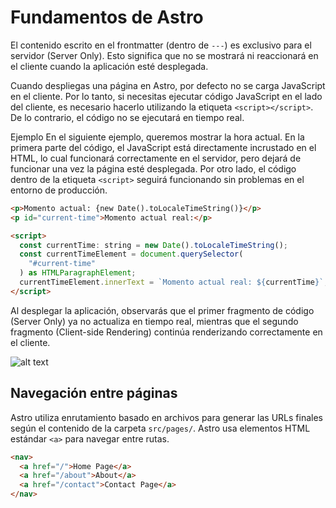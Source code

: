# Fundamentos de Astro

El contenido escrito en el frontmatter (dentro de `---`) es exclusivo para el servidor (Server Only). Esto significa que no se mostrará ni reaccionará en el cliente cuando la aplicación esté desplegada.

Cuando despliegas una página en Astro, por defecto no se carga JavaScript en el cliente. Por lo tanto, si necesitas ejecutar código JavaScript en el lado del cliente, es necesario hacerlo utilizando la etiqueta `<script></script>`. De lo contrario, el código no se ejecutará en tiempo real.

Ejemplo
En el siguiente ejemplo, queremos mostrar la hora actual. En la primera parte del código, el JavaScript está directamente incrustado en el HTML, lo cual funcionará correctamente en el servidor, pero dejará de funcionar una vez la página esté desplegada. Por otro lado, el código dentro de la etiqueta `<script>` seguirá funcionando sin problemas en el entorno de producción.

```html
<p>Momento actual: {new Date().toLocaleTimeString()}</p>
<p id="current-time">Momento actual real:</p>

<script>
  const currentTime: string = new Date().toLocaleTimeString();
  const currentTimeElement = document.querySelector(
    "#current-time"
  ) as HTMLParagraphElement;
  currentTimeElement.innerText = `Momento actual real: ${currentTime}`;
</script>
```

Al desplegar la aplicación, observarás que el primer fragmento de código (Server Only) ya no actualiza en tiempo real, mientras que el segundo fragmento (Client-side Rendering) continúa renderizando correctamente en el cliente.

![alt text](image.png)

## Navegación entre páginas

Astro utiliza enrutamiento basado en archivos para generar las URLs finales según el contenido de la carpeta `src/pages/`.
Astro usa elementos HTML estándar `<a>` para navegar entre rutas.

```html
<nav>
  <a href="/">Home Page</a>
  <a href="/about">About</a>
  <a href="/contact">Contact Page</a>
</nav>
```
